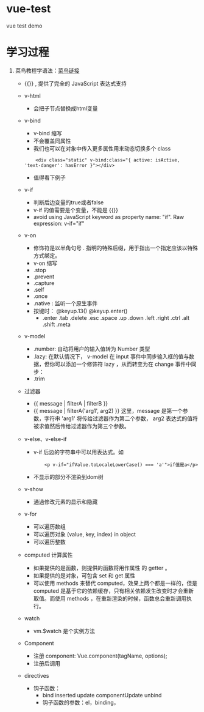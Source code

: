 # vue-test
vue test demo

# 学习过程
1. 菜鸟教程学语法：[菜鸟链接](http://www.runoob.com/vue2/vue-tutorial.html)
    - {{}} , 提供了完全的 JavaScript 表达式支持 
    - v-html
        - 会把子节点替换成html变量
    - v-bind
        - v-bind 缩写
        - 不会覆盖同属性
        - 我们也可以在对象中传入更多属性用来动态切换多个 class 

        ```
            <div class="static" v-bind:class="{ active: isActive, 'text-danger': hasError }"></div>
        ```
        - 值得看下例子
    - v-if 
        - 判断后边变量的true或者false
        - v-if 的值需要是个变量，不能是 {{}}
        - avoid using JavaScript keyword as property name: "if". Raw expression: v-if="if"
    - v-on
        - 修饰符是以半角句号 . 指明的特殊后缀，用于指出一个指定应该以特殊方式绑定。
        - v-on 缩写
        - .stop 
        - .prevent
        - .capture
        - .self
        - .once
        - .native : 监听一个原生事件
        - 按键时： @keyup.13() @keyup.enter()
            - .enter .tab .delete .esc .space .up .down .left .right .ctrl .alt .shift .meta
    - v-model
        - .number: 自动将用户的输入值转为 Number 类型
        - .lazy: 在默认情况下， v-model 在 input 事件中同步输入框的值与数据，但你可以添加一个修饰符 lazy ，从而转变为在 change 事件中同步：
        - .trim
    - 过滤器
        - {{ message | filterA | filterB }}
        - {{ message | filterA('arg1', arg2) }} 这里，message 是第一个参数，字符串 'arg1' 将传给过滤器作为第二个参数， arg2 表达式的值将被求值然后传给过滤器作为第三个参数。
    - v-else、v-else-if
        - v-if 后边的字符串中可以用表达式。如
            ```
                <p v-if="ifValue.toLocaleLowerCase() === 'a'">if值是a</p>
            ```
        - 不显示的部分不渲染到dom树
    - v-show
        - 通過修改元素的显示和隐藏
    - v-for
        - 可以遍历数组
        - 可以遍历对象 (value, key, index) in object
        - 可以遍历整数
    - computed 计算属性
        - 如果提供的是函数，则提供的函数将用作属性 的 getter 。
        - 如果提供的是对象，可包含 set 和 get 属性
        - 可以使用 methods 来替代 computed，效果上两个都是一样的，但是 computed 是基于它的依赖缓存，只有相关依赖发生改变时才会重新取值。而使用 methods ，在重新渲染的时候，函数总会重新调用执行。
    - watch 
        - vm.$watch 是个实例方法

    - Component
        - 注册 component: Vue.component(tagName, options);
        - 注册后调用 <tagName></tagName>
    - directives
        - 钩子函数：
            - bind inserted update componentUpdate unbind
            - 钩子函数的参数：el，binding，


    
